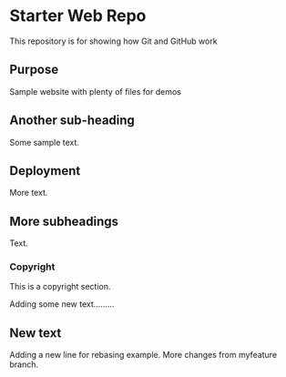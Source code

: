 # Starter Web Repo

This repository is for showing how Git and GitHub work

## Purpose

Sample website with plenty of files for demos

## Another sub-heading

Some sample text.

## Deployment

More text.

## More subheadings

Text.

### Copyright

This is a copyright section.

Adding some new text.........

## New text

Adding a new line for rebasing example.
More changes from myfeature branch.